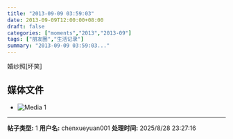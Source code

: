 ```yaml
---
title: "2013-09-09 03:59:03"
date: 2013-09-09T12:00:00+08:00
draft: false
categories: ["moments","2013","2013-09"]
tags: ["朋友圈","生活记录"]
summary: "2013-09-09 03:59:03..."
---
```


婚纱照[坏笑]

## 媒体文件

- ![Media 1](/Moments/photos/2013-09-09/201309090359030.jpg)

---

**帖子类型:** 1
**用户名:** chenxueyuan001
**处理时间:** 2025/8/28 23:27:16